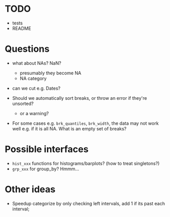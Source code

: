 

# TODO

* tests
* README

# Questions

* what about NAs? NaN?
  - presumably they become NA
  - NA category

* can we cut e.g. Dates?

* Should we automatically sort breaks, or throw an error if they're unsorted?
  - or a warning?

* For some cases e.g. `brk_quantiles`, `brk_width`, the data may not work
  well e.g. if it is all NA. What is an empty set of breaks?


# Possible interfaces

- `hist_xxx` functions for histograms/barplots? (how to treat singletons?)
- `grp_xxx` for group_by? Hmmm...

# Other ideas

- Speedup categorize by only checking left intervals, add 1 if its past
  each interval;


